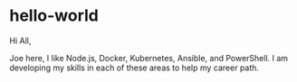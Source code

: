 # hello-world

Hi All,

Joe here, I like Node.js, Docker, Kubernetes, Ansible, and PowerShell. I am developing my skills in each of these areas to help my career path.
